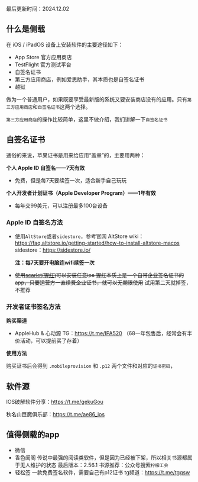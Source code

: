 最后更新时间：2024.12.02

## 什么是侧载

在 iOS / iPadOS 设备上安装软件的主要途径如下：

- App Store 官方应用商店
- TestFlight 官方测试平台
- 自签名证书
- 第三方应用商店，例如爱思助手，其本质也是自签名证书
- 越狱



做为一个普通用户，如果既要享受最新版的系统又要安装商店没有的应用。只有`第三方应用商店`和`自签名证书`这两个选择。

`第三方应用商店`的操作比较简单，这里不做介绍，我们讲解一下`自签名证书`



## 自签名证书

通俗的来说，苹果证书是用来给应用“盖章”的，主要用两种：

**个人 Apple ID 自签名——7天有效**

- 免费，但是每7天要续签一次，适合新手自己玩玩

**个人开发者计划证书（Apple Developer Program）——1年有效**

- 每年交99美元，可以注册最多100台设备



### Apple ID 自签名方法

- 使用`AltStore`或者`sidestore`，参考官网
  AltStore wiki：https://faq.altstore.io/getting-started/how-to-install-altstore-macos
  sidestore：https://sidestore.io/
  
  **注：每7天要开电脑连wifi续签一次**
- ~~使用[scarlet(猩红)](https://usescarlet.com/)可以安装任意ipa
  猩红本质上是一个自带企业签名证书的app，只要运营方一直续费企业证书，就可以无期限使用~~
  试用第二天就掉签，不推荐



### 开发者证书签名方法

**购买渠道**

- AppleHub & 心动源 TG：https://t.me/IPA520 （68一年包售后，经常会有半价活动，可以提前买了存着）

**使用方法**

购买证书后会得到 `.mobileprovision` 和 `.p12` 两个文件和对应的`证书密码`，



## 软件源

IOS破解软件分享：https://t.me/gekuGou

秋名山巨魔俱乐部：https://t.me/ae86_ios



## 值得侧载的app

- 微信
- 香色闺阁
  传说中最强的阅读类软件，但是因为已经被下架，所以相关书源都属于无人维护的状态
  最后版本：2.56.1
  书源推荐：公众号搜索`柠檬工会`
- 轻松签
  一款免费签名软件，需要自己有p12证书
  tg频道：https://t.me/tgqsw